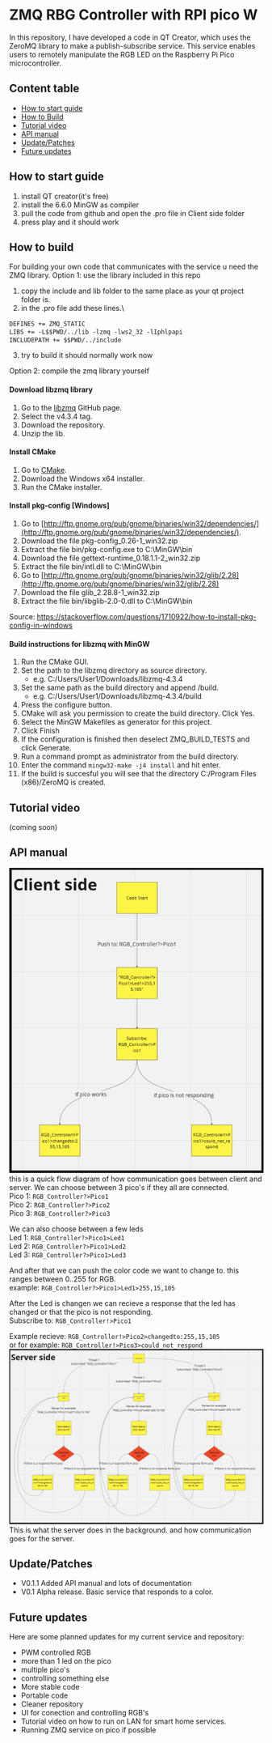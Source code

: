 # ZMQ RBG Controller with RPI pico W

In this repository, I have developed a code in QT Creator, which uses the ZeroMQ library to make a publish-subscribe service. This service enables users to remotely manipulate the RGB LED on the Raspberry Pi Pico microcontroller.

## Content table
- [How to start guide](#how-to-start-guide)
- [How to Build](#how-to-build)
- [Tutorial video](#tutorial-video)
- [API manual](#api-manual)
- [Update/Patches](#updatepatches) 
- [Future updates ](#future-updates)


##  How to start guide
1. install QT creator(it's free)
2. install the 6.6.0 MinGW as compiler
3. pull the code from github and open the .pro file in Client side folder
4. press play and it should work 

## How to build 
For building your own code that communicates with the service u need the ZMQ library.
Option 1: use the library included in this repo
1. copy the include and lib folder to the same place as your qt project folder is.
2. in the .pro file add these lines.\
```
DEFINES += ZMQ_STATIC
LIBS += -L$$PWD/../lib -lzmq -lws2_32 -lIphlpapi
INCLUDEPATH += $$PWD/../include
```
3. try to build it should normally work now


Option 2: compile the zmq library yourself

#### Download libzmq library
1. Go to the [libzmq](https://github.com/zeromq/libzmq) GitHub page.
2. Select the v4.3.4 tag.
3. Download the repository.
4. Unzip the lib.

#### Install CMake
1. Go to [CMake](https://cmake.org/).
2. Download the Windows x64 installer.
3. Run the CMake installer.

#### Install pkg-config [Windows]
1. Go to [http://ftp.gnome.org/pub/gnome/binaries/win32/dependencies/](http://ftp.gnome.org/pub/gnome/binaries/win32/dependencies/).
2. Download the file pkg-config_0.26-1_win32.zip
3. Extract the file bin/pkg-config.exe to C:\MinGW\bin
4. Download the file gettext-runtime_0.18.1.1-2_win32.zip
5. Extract the file bin/intl.dll to C:\MinGW\bin
6. Go to [http://ftp.gnome.org/pub/gnome/binaries/win32/glib/2.28](http://ftp.gnome.org/pub/gnome/binaries/win32/glib/2.28)
7. Download the file glib_2.28.8-1_win32.zip
8. Extract the file bin/libglib-2.0-0.dll to C:\MinGW\bin

Source: https://stackoverflow.com/questions/1710922/how-to-install-pkg-config-in-windows

#### Build instructions for libzmq with MinGW
1. Run the CMake GUI.
2. Set the path to the libzmq directory as source directory.
    * e.g. C:/Users/User1/Downloads/libzmq-4.3.4
3. Set the same path as the build directory and append /build.
    * e.g. C:/Users/User1/Downloads/libzmq-4.3.4/build
4. Press the configure button.
5. CMake will ask you permission to create the build directory. Click Yes.
6. Select the MinGW Makefiles as generator for this project.
7. Click Finish
8. If the configuration is finished then deselect ZMQ_BUILD_TESTS and click Generate.
9. Run a command prompt as administrator from the build directory.
10. Enter the command `mingw32-make -j4 install` and hit enter.
11. If the build is succesful you will see that the directory C:/Program Files (x86)/ZeroMQ is created.

## Tutorial video
(coming soon)

## API manual
![client side](https://github.com/RunningZeus5334/ZMQ_PICO_RGBcontroller/blob/main/resources/Schermafbeelding%202024-04-24%20223630.png)\
this is a quick flow diagram of how communication goes between client and server.
We can choose between 3 pico's if they all are connected.\
Pico 1: ``RGB_Controller?>Pico1``\
Pico 2: ``RGB_Controller?>Pico2``\
Pico 3: ``RGB_Controller?>Pico3``

We can also choose between a few leds\
Led 1: ``RGB_Controller?>Pico1>Led1``\
Led 2: ``RGB_Controller?>Pico1>Led2``\
Led 3: ``RGB_Controller?>Pico1>Led3``

And after that we can push the color code we want to change to. this ranges between 0..255 for RGB.\
example: ``RGB_Controller?>Pico1>Led1>255,15,105``

After the Led is changen we can recieve a response that the led has changed or that the pico is not responding.\
Subscribe to: ``RGB_Controller!>Pico1``

Example recieve: ``RGB_Controller!>Pico2>changedto:255,15,105``\
or for example: ``RGB_Controller!>Pico3>could_not_respond``
![server side](https://github.com/RunningZeus5334/ZMQ_PICO_RGBcontroller/blob/main/resources/Schermafbeelding%202024-04-24%20223647.png)
This is what the server does in the background. and how communication goes for the server. 

## Update/Patches 
- V0.1.1 Added API manual and lots of documentation
- V0.1 Alpha release. Basic service that responds to a color.
  

## Future updates 
Here are some planned updates for my current service and repository: 

- PWM controlled RGB
- more than 1 led on the pico
- multiple pico's
- controlling something else
- More stable code
- Portable code
- Cleaner repository
- UI for conection and controlling RGB's
- Tutorial video on how to run on LAN for smart home services.
- Running ZMQ service on pico if possible
